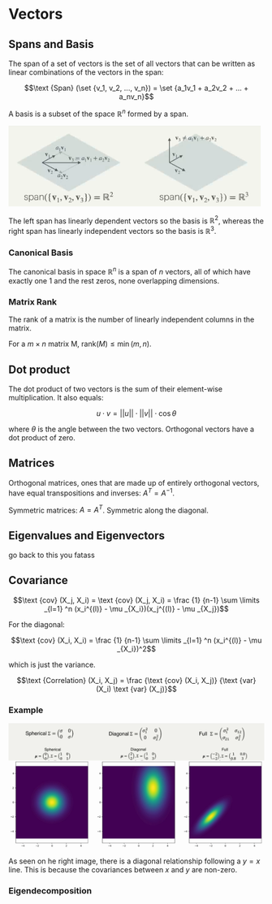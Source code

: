 # Vectors

## Spans and Basis

The span of a set of vectors is the set of all vectors that can be written as linear combinations of the vectors in the span:

$$\text {Span} (\set {v_1, v_2, ..., v_n}) = \set {a_1v_1 + a_2v_2 + ... + a_nv_n}$$

A basis is a subset of the space $\mathbb {R} ^n$ formed by a span.

![](assets/2025-01-29-18-05-13.png)

The left span has linearly dependent vectors so the basis is $\mathbb {R} ^2$, whereas the right span has linearly independent vectors so the basis is $\mathbb {R} ^3$.

### Canonical Basis

The canonical basis in space $\mathbb {R} ^n$ is a span of $n$ vectors, all of which have exactly one 1 and the rest zeros, none overlapping dimensions. 

### Matrix Rank

The rank of a matrix is the number of linearly independent columns in the matrix. 

For a $m \times n$ matrix M, $\text{rank}(M) \leq \min (m, n)$.

## Dot product

The dot product of two vectors is the sum of their element-wise multiplication. It also equals:

$$u \cdot v = ||u|| \cdot ||v|| \cdot \cos \theta$$ 

where $\theta$ is the angle between the two vectors. Orthogonal vectors have a dot product of zero. 

## Matrices

Orthogonal matrices, ones that are made up of entirely orthogonal vectors, have equal transpositions and inverses: $A^T = A^{-1}$.

Symmetric matrices: $A = A^T$. Symmetric along the diagonal.  

## Eigenvalues and Eigenvectors

go back to this you fatass

## Covariance

$$\text {cov} (X_j, X_i) = \text {cov} (X_j, X_i) = \frac {1} {n-1} \sum \limits _{l=1} ^n (x_i^{(l)} - \mu _{X_i})(x_j^{(l)} - \mu _{X_j})$$

For the diagonal:

$$\text {cov} (X_i, X_i) = \frac {1} {n-1} \sum \limits _{l=1} ^n (x_i^{(l)} - \mu _{X_i})^2$$

which is just the variance. 

$$\text {Correlation} (X_i, X_j) = \frac {\text {cov} (X_i, X_j)} {\text {var} (X_i) \text {var} (X_j)}$$

### Example

![](assets/2025-01-30-10-16-06.png)

As seen on he right image, there is a diagonal relationship following a $y=x$ line. This is because the covariances between $x$ and $y$ are non-zero. 

### Eigendecomposition

